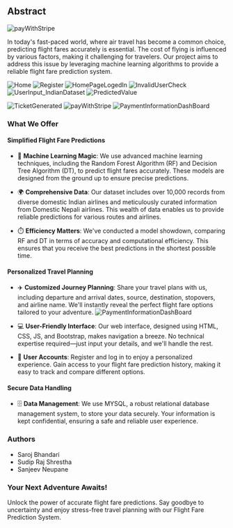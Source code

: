 ## Abstract

![payWithStripe](https://github.com/saroj-17/FlightFarePredectionSystem/assets/115420182/31d90cb2-2021-427e-a5b0-974a1b81d547)

In today's fast-paced world, where air travel has become a common choice, predicting flight fares accurately is essential. The cost of flying is influenced by various factors, making it challenging for travelers. Our project aims to address this issue by leveraging machine learning algorithms to provide a reliable flight fare prediction system.

![Home](https://github.com/saroj-17/FlightFarePredectionSystem/assets/115420182/13544cd9-8c61-4971-a929-6352a8b7d007)
![Register](https://github.com/saroj-17/FlightFarePredectionSystem/assets/115420182/5fc3eef9-4c89-4d2c-9923-2ef2b247a05d)
![HomePageLogedIn](https://github.com/saroj-17/FlightFarePredectionSystem/assets/115420182/0acfc9b4-99f7-4ae2-ae35-8a9ad187b212)
![InvalidUserCheck](https://github.com/saroj-17/FlightFarePredectionSystem/assets/115420182/debcbc91-bef7-4dbf-8ece-3e5d13b5f490)
![UserInput_IndianDataset](https://github.com/saroj-17/FlightFarePredectionSystem/assets/115420182/e4f1866d-fb6f-4aa6-a692-dba4e8e73394)
![PredictedValue](https://github.com/saroj-17/FlightFarePredectionSystem/assets/115420182/f38532cf-b250-4bcd-8c88-1e7217555f2d)

![TicketGenerated](https://github.com/saroj-17/FlightFarePredectionSystem/assets/115420182/9078e7e5-b4c6-4130-8f8a-b6c23ee0c804)
![payWithStripe](https://github.com/saroj-17/FlightFarePredectionSystem/assets/115420182/9e3b3388-4e5c-421a-afea-2d5898f6ca32)
![PaymentInformationDashBoard](https://github.com/saroj-17/FlightFarePredectionSystem/assets/115420182/69114fcd-001d-42a6-9cd7-5a5269a4dfb7)

### **What We Offer**

#### **Simplified Flight Fare Predictions**

- 🧠 **Machine Learning Magic**: We use advanced machine learning techniques, including the Random Forest Algorithm (RF) and Decision Tree Algorithm (DT), to predict flight fares accurately. These models are designed from the ground up to ensure precise predictions.

- 🌍 **Comprehensive Data**: Our dataset includes over 10,000 records from diverse domestic Indian airlines and meticulously curated information from Domestic Nepali airlines. This wealth of data enables us to provide reliable predictions for various routes and airlines.

- ⏱️ **Efficiency Matters**: We've conducted a model showdown, comparing RF and DT in terms of accuracy and computational efficiency. This ensures that you receive the best predictions in the shortest possible time.

#### **Personalized Travel Planning**

- ✈️ **Customized Journey Planning**: Share your travel plans with us, including departure and arrival dates, source, destination, stopovers, and airline name. We'll instantly reveal the perfect flight fare options tailored to your adventure.
![PaymentInformationDashBoard](https://github.com/saroj-17/FlightFarePredectionSystem/assets/115420182/1111b1e9-b6c8-44c3-957e-5e9eec4c19d2)

- 💻 **User-Friendly Interface**: Our web interface, designed using HTML, CSS, JS, and Bootstrap, makes navigation a breeze. No technical expertise required—just input your details, and we'll handle the rest.

- 👤 **User Accounts**: Register and log in to enjoy a personalized experience. Gain access to your flight fare prediction history, making it easy to track and compare different options.

#### **Secure Data Handling**

- 🗄️ **Data Management**: We use MYSQL, a robust relational database management system, to store your data securely. Your information is kept confidential, ensuring a safe and reliable user experience.

### **Authors**

- Saroj Bhandari
- Sudip Raj Shrestha
- Sanjeev Neupane

### **Your Next Adventure Awaits!**

Unlock the power of accurate flight fare predictions. Say goodbye to uncertainty and enjoy stress-free travel planning with our Flight Fare Prediction System.


